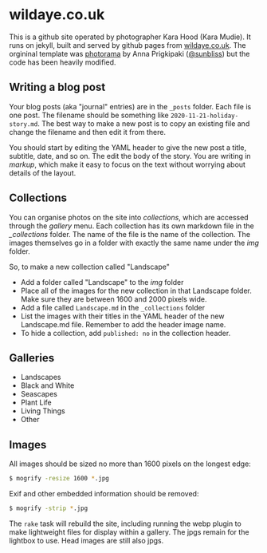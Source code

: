 # wildaye.co.uk

This is a github site operated by photographer Kara Hood (Kara Mudie). It runs on jekyll, built and served by github pages from [wildaye.co.uk](https://wildaye.co.uk). The orgininal template was [photorama](https://github.com/sunbliss/photorama) by 
Anna Prigkipaki ([@sunbliss](https://github.com/sunbliss)) but the code has been heavily modified.

## Writing a blog post

Your blog posts (aka "journal" entries) are in the `_posts` folder. Each file is one post. The filename should be something like `2020-11-21-holiday-story.md`. The best way to make a new post is to copy an existing file and change the filename and then edit it from there.

You should start by editing the YAML header to give the new post a title, subtitle, date, and so on. The edit the body of the story. You are writing in *markup*, which make it easy to focus on the text without worrying about details of the layout.

## Collections
You can organise photos on the site into *collections*, which are accessed through the *gallery* menu. Each collection has its own markdown file in the *_collections* folder. The name of the file is the name of the collection. The images themselves go in a folder with exactly the same name under the *img* folder. 

So, to make a new collection called "Landscape"

* Add a folder called "Landscape" to the *img* folder
* Place all of the images for the new collection in that Landscape folder. Make sure they are between 1600 and 2000 pixels wide.
* Add a file called `Landscape.md` in the `_collections` folder
* List the images with their titles in the YAML header of the new Landscape.md file. Remember to add the header image name.
* To hide a collection, add `published: no` in the collection header.

## Galleries

* Landscapes
* Black and White
* Seascapes
* Plant Life
* Living Things
* Other

## Images

All images should be sized no more than 1600 pixels on the longest edge:

```sh
$ mogrify -resize 1600 *.jpg
```

Exif and other embedded information should be removed:

```sh
$ mogrify -strip *.jpg
```

The `rake` task will rebuild the site, including running the webp plugin to make lightweight files for display within a gallery. The jpgs remain for the lightbox to use. Head images are still also jpgs.